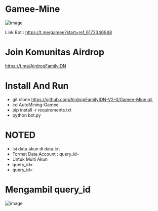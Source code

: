 # Gamee-Mine

![image](https://github.com/AirdropFamilyIDN-V2-0/Gamee-Mine/assets/169967728/d556838f-d8de-4cf5-acd9-0f1ea42327d2)


Link Bot : https://t.me/gamee?start=ref_6172346948
# Join Komunitas Airdrop 
https://t.me/AirdropFamilyIDN

# Install And Run
- git clone https://github.com/AirdropFamilyIDN-V2-0/Gamee-Mine.git
- cd AutoMining-Gamee
- pip install -r requirements.txt
- python bot.py

# NOTED
- Isi data akun di data.txt
- Format Data Account : query_id=
- Untuk Multi Akun
- query_id=
- query_id=

# Mengambil query_id

![image](https://github.com/AirdropFamilyIDN-V2-0/Gamee-Mine/assets/169967728/ace5854a-8f38-40bb-8f0a-b7e1e0e7d687)
